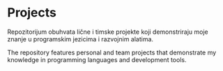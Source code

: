 # Projects
Repozitorijum obuhvata lične i timske projekte koji demonstriraju moje znanje u programskim jezicima i razvojnim alatima.

The repository features personal and team projects that demonstrate my knowledge in programming languages and development tools.
